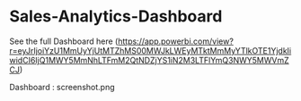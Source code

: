# Sales-Analytics-Dashboard

See the  full Dashboard here (https://app.powerbi.com/view?r=eyJrIjoiYzU1MmUyYjUtMTZhMS00MWJkLWEyMTktMmMyYTlkOTE1YjdkIiwidCI6IjQ1MWY5MmNhLTFmM2QtNDZjYS1iN2M3LTFlYmQ3NWY5MWVmZCJ)

Dashboard : screenshot.png
